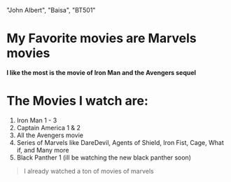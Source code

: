 

  "John Albert",
  "Baisa",
  "BT501"
# My Favorite movies are Marvels movies
 **I like the most is the movie of Iron Man and the Avengers sequel**
 # The Movies I watch are:
 1. Iron Man 1 - 3
 2. Captain America  1 & 2
 3. All the Avengers movie
 4. Series of Marvels like DareDevil, Agents of Shield, Iron Fist, Cage, What if, and Many more
 5. Black Panther 1 (ill be watching the new black panther soon)
 > I already watched a ton of movies of marvels 
 
 
